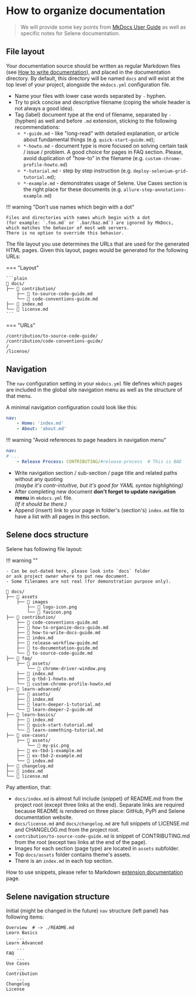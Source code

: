 # How to organize documentation

> We will provide some key points from [MkDocs User Guide][mkdocs-user-guide]
as well as specific notes for Selene documentation.

## File layout

Your documentation source should be written as regular Markdown files
(see [How to write documentation][syntax-guide]),
and placed in the documentation directory.
By default, this directory will be named `docs`
and will exist at the top level of your project,
alongside the `mkdocs.yml` configuration file.

- Name your files with lower case words separated by `-` hyphen.
- Try to pick concise and descriptive filename
(coping the whole header is not always a good idea).
- Tag (label) document type at the end of filename,
separated by `-` (hyphen) as well and before `.md` extension,
sticking to the following recommendations:
    - `*-guide.md` - like "long-read" with detailed explanation,
    or article about fundamental things (e.g. `quick-start-guide.md`);
    - `*-howto.md` - document type is more focused on
    solving certain task / issue / problem.
    A good choice for pages in FAQ section.
    Please, avoid duplication of "how-to" in the filename
    (e.g. `custom-chrome-profile-howto.md`)
    - `*-tutorial.md` - step by step instruction
    (e.g. `deploy-selenium-grid-tutorial.md`);
    - `*-example.md` - demonstrates usage of Selene.
    Use Cases section is the right place for these documents
    (e.g. `allure-step-annotations-example.md`)

<!-- markdownlint-disable MD046 -->
!!! warning "Don't use names which begin with a dot"

    Files and directories with names which begin with a dot
    (for example: `.foo.md` or `.bar/baz.md`) are ignored by MkDocs,
    which matches the behavior of most web servers.
    There is no option to override this behavior.
<!-- markdownlint-enable MD046 -->

The file layout you use determines the URLs
that are used for the generated HTML pages.
Given this layout, pages would be generated for the following URLs:

<!-- markdownlint-disable MD046 -->
=== "Layout"

    ```plain
    📁 docs/
    ├── 📁 contribution/
        ├── 📄 to-source-code-guide.md
        └── 📄 code-conventions-guide.md
    ├── 📄 index.md
    └── 📄 license.md
    ```

=== "URLs"

    /contribution/to-source-code-guide/  
    /contribution/code-conventions-guide/  
    /  
    /license/
<!-- markdownlint-enable MD046 -->

## Navigation

The `nav` configuration setting in your `mkdocs.yml` file
defines which pages are included in the global site navigation menu
as well as the structure of that menu.

A minimal navigation configuration could look like this:

```yaml
nav:
    - Home: 'index.md'
    - About: 'about.md'
```

!!! warning "Avoid references to page headers in navigation menu"

```yaml
nav:
# ...
    - Release Process: CONTRIBUTING/#release-process  # This is BAD
```

- Write navigation section / sub-section / page title and related paths
without any quoting  
*(maybe it's contr-intuitive, but it's good for YAML syntax highlighting)*
- After completing new document **don't forget to update
navigation menu** in `mkdocs.yml` file.  
*(If it should be there.)*
- Append (insert) link to your page in folder's (section's) `index.md` file
to have a list with all pages in this section.

## Selene docs structure

Selene has following file layout:

<!-- markdownlint-disable MD046 -->
!!! warning ""

    - Can be out-dated here, please look into `docs` folder
    or ask project owner where to put new document.
    - Some filenames are not real (for demonstration purpose only).
<!-- markdownlint-enable MD046 -->

```plain
📁 docs/
├── 📁 assets
    ├── 📁 images
        ├── 🎨 logo-icon.png
        └── 🎨 favicon.png
├── 📁 contribution/
    ├── 📄 code-conventions-guide.md
    ├── 📄 how-to-organize-docs-guide.md
    ├── 📄 how-to-write-docs-guide.md
    ├── 📄 index.md
    ├── 📄 release-workflow-guide.md
    ├── 📄 to-documentation-guide.md
    └── 📄 to-source-code-guide.md
├── 📁 faq/
    ├── 📁 assets/
        └── 🎨 chrome-driver-window.png
    ├── 📄 index.md
    ├── 📄 q-tbd-1-howto.md
    └── 📄 custom-chrome-profile-howto.md
├── 📁 learn-advanced/
    ├── 📁 assets/
    ├── 📄 index.md
    ├── 📄 learn-deeper-1-tutorial.md
    └── 📄 learn-deeper-2-guide.md
├── 📁 learn-basics/
    ├── 📄 index.md
    ├── 📄 quick-start-tutorial.md
    └── 📄 learn-something-tutorial.md
├── 📁 use-cases/
    ├── 📁 assets/
        └── 🎨 my-pic.png
    ├── 📄 ex-tbd-1-example.md
    ├── 📄 ex-tbd-2-example.md
    └── 📄 index.md
├── 📄 changelog.md
├── 📄 index.md
└── 📄 license.md
```

Pay attention, that:

- `docs/index.md` is almost full include (snippet) of README.md
from the project root (except three links at the end).
Separate links are required because README is rendered on three place:
GitHub, PyPI and Selene documentation website.
- `docs/license.md` and `docs/changelog.md` are full snippets of
LICENSE.md and CHANGELOG.md from the project root.
- `contribution/to-source-code-guide.md` is snippet
of CONTRIBUTING.md from the root
(except two links at the end of the page).
- Images for each section (page type) are located in `assets` subfolder.
- Top `docs/assets` folder contains theme's assets.
- There is an `index.md` in each top section.

How to use snippets, please refer to Markdown
[extension documentation][snippets-doc] page.

## Selene navigation structure

Initial (might be changed in the future) `nav` structure (left panel)
has following items:

```plain
Overview  # -> ./README.md
Learn Basics
    ...
Learn Advanced
    ...
FAQ
    ...
Use Cases
    ...
Contribution
    ...
Changelog
License
```

<!-- References -->
[mkdocs-user-guide]: https://www.mkdocs.org/user-guide/writing-your-docs/
[syntax-guide]: how-to-write-docs-guide.md
[snippets-doc]: https://facelessuser.github.io/pymdown-extensions/extensions/snippets/
